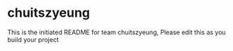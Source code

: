 # chuitszyeung
This is the initiated README for team chuitszyeung, Please edit this as you build your project
